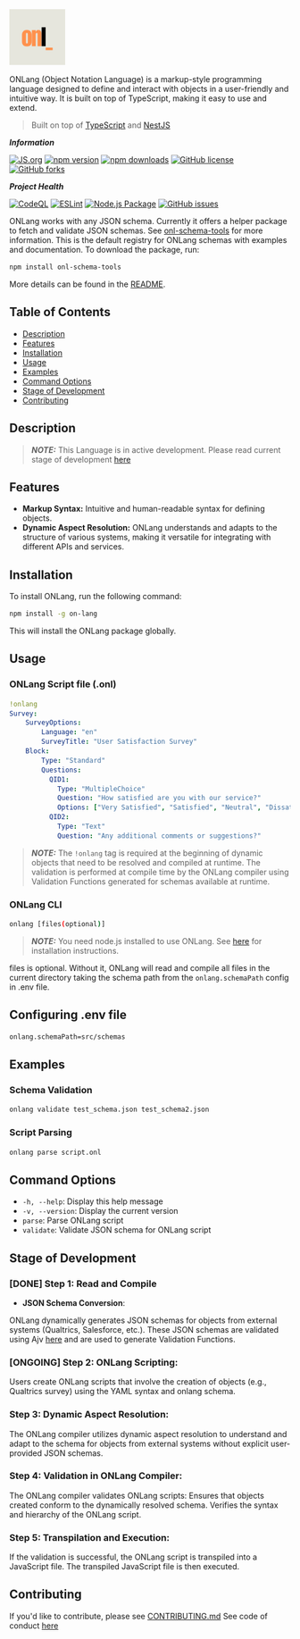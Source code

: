 [npm]: https://www.npmjs.com/package/on-lang
[github]: https://github.com/onlang-org/onlang
[readme]: https://github.com/onlang-org/onlang/blob/main/README.md

<img src="https://raw.githubusercontent.com/rajatasusual/rajatasusual/master/onlang_shorthand.png" alt="onlang_shorthand" height="100">

ONLang (Object Notation Language) is a markup-style programming language designed to define and interact with objects in a user-friendly and intuitive way. It is built on top of TypeScript, making it easy to use and extend.

> Built on top of [TypeScript](https://www.typescriptlang.org/) and [NestJS](https://nestjs.com/)


**_Information_**

[![JS.org](https://img.shields.io/badge/JS.org-Documentation-ffe70b)](https://onlang.js.org/)
[![npm version](https://img.shields.io/npm/v/on-lang.svg)](https://www.npmjs.com/package/on-lang)
[![npm downloads](https://img.shields.io/npm/dm/on-lang.svg)](https://www.npmjs.com/package/on-lang)
[![GitHub license](https://img.shields.io/github/license/onlang-org/onlang.svg)](https://github.com/onlang-org/onlang/blob/main/LICENSE)
[![GitHub forks](https://img.shields.io/github/forks/onlang-org/onlang)](https://github.com/onlang-org/onlang/network)

**_Project Health_**

[![CodeQL](https://github.com/onlang-org/onlang/actions/workflows/codeql.yml/badge.svg?branch=master)](https://github.com/onlang-org/onlang/actions/workflows/codeql.yml)
[![ESLint](https://github.com/onlang-org/onlang/actions/workflows/eslint.yml/badge.svg)](https://github.com/onlang-org/onlang/actions/workflows/eslint.yml)
[![Node.js Package](https://github.com/onlang-org/onlang/actions/workflows/npm-test.yml/badge.svg)](https://github.com/onlang-org/onlang/actions/workflows/npm-test.yml)
[![GitHub issues](https://img.shields.io/github/issues/onlang-org/onlang)](https://github.com/onlang-org/onlang/issues)

ONLang works with any JSON schema. Currently it offers a helper package to fetch and validate JSON schemas. See [onl-schema-tools](https://github.com/onlang-org/onl-schema-tools) for more information. This is the default registry for ONLang schemas with examples and documentation. To download the package, run:

```bash
npm install onl-schema-tools
```
More details can be found in the [README](https://github.com/onlang-org/onl-schema-tools/blob/main/README.md).

## Table of Contents

- [Description](#description)
- [Features](#features)
- [Installation](#installation)
- [Usage](#usage)
- [Examples](#examples)
- [Command Options](#command-options)
- [Stage of Development](#stage-of-development)
- [Contributing](#contributing)

## Description

> **_NOTE:_**  This Language is in active development. Please read current stage of development [here](#stage)

## Features

- **Markup Syntax:** Intuitive and human-readable syntax for defining objects.
- **Dynamic Aspect Resolution:** ONLang understands and adapts to the structure of various systems, making it versatile for integrating with different APIs and services.

## Installation

To install ONLang, run the following command:

```bash
npm install -g on-lang
```
This will install the ONLang package globally. 

## Usage

### ONLang Script file (.onl)

```yaml
!onlang
Survey:
    SurveyOptions:
        Language: "en"
        SurveyTitle: "User Satisfaction Survey"
    Block:
        Type: "Standard"
        Questions:
          QID1:
            Type: "MultipleChoice"
            Question: "How satisfied are you with our service?"
            Options: ["Very Satisfied", "Satisfied", "Neutral", "Dissatisfied", "Very Dissatisfied"]
          QID2:
            Type: "Text"
            Question: "Any additional comments or suggestions?"

```
>**_NOTE:_** The `!onlang` tag is required at the beginning of dynamic objects that need to be resolved and compiled at runtime. The validation is performed at compile time by the ONLang compiler using Validation Functions generated for schemas available at runtime.


### ONLang CLI

```bash
onlang [files(optional)]
```

> **_NOTE:_** You need node.js installed to use ONLang. See [here](https://nodejs.org/en/download/) for installation instructions.

files is optional. Without it, ONLang will read and compile all files in the current directory taking the schema path from the `onlang.schemaPath` config in .env file.

## Configuring .env file

```bash
onlang.schemaPath=src/schemas
```

## Examples

### Schema Validation

```bash
onlang validate test_schema.json test_schema2.json
```

### Script Parsing

```bash
onlang parse script.onl
```

## Command Options

- `-h, --help`: Display this help message
- `-v, --version`: Display the current version
- `parse`: Parse ONLang script
- `validate`: Validate JSON schema for ONLang script

## Stage of Development

### [DONE] Step 1: Read and Compile
- **JSON Schema Conversion**:

ONLang dynamically generates JSON schemas for objects from external systems (Qualtrics, Salesforce, etc.).
These JSON schemas are validated using Ajv [here](https://github.com/ajv-validator/ajv) and are used to generate Validation Functions.

### [ONGOING] Step 2: ONLang Scripting:

Users create ONLang scripts that involve the creation of objects (e.g., Qualtrics survey) using the YAML syntax and onlang schema.

### Step 3: Dynamic Aspect Resolution:

The ONLang compiler utilizes dynamic aspect resolution to understand and adapt to the schema for objects from external systems without explicit user-provided JSON schemas.

### Step 4: Validation in ONLang Compiler:

The ONLang compiler validates ONLang scripts:
Ensures that objects created conform to the dynamically resolved schema.
Verifies the syntax and hierarchy of the ONLang script.

### Step 5: Transpilation and Execution:

If the validation is successful, the ONLang script is transpiled into a JavaScript file.
The transpiled JavaScript file is then executed.

## Contributing

If you'd like to contribute, please see [CONTRIBUTING.md](CONTRIBUTING.md)
See code of conduct [here](CODE_OF_CONDUCT.md)